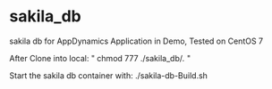 # sakila_db
sakila db for AppDynamics Application in Demo,
Tested on CentOS 7

After Clone into local: 
" chmod 777 ./sakila_db/*.* "

Start the sakila db container with: 
./sakila-db-Build.sh
